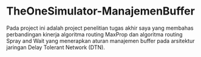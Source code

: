 # TheOneSimulator-ManajemenBuffer
Pada project ini adalah project penelitian tugas akhir saya yang membahas perbandingan kinerja algoritma routing MaxProp dan algoritma routing Spray and Wait yang menerapkan aturan manajemen buffer pada arsitektur jaringan Delay Tolerant Network (DTN).
